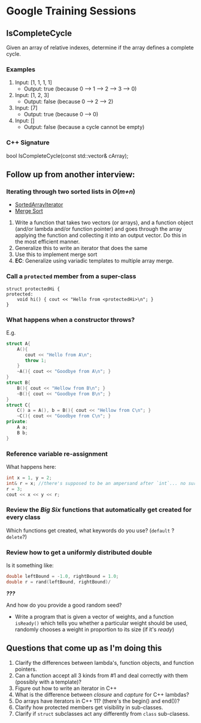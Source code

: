 # Google Training Sessions

## IsCompleteCycle
Given an array of relative indexes, determine if the array defines a complete cycle.

### Examples
1. Input: [1, 1, 1, 1]
    * Output: true (because 0 --> 1 --> 2 --> 3 --> 0)
2. Input: [1, 2, 3]
    * Output: false (because 0 --> 2 --> 2)
3. Input: [7]
    * Output: true (because 0 --> 0)
4. Input: []
    * Output: false (because a cycle cannot be empty)

### C++ Signature
bool IsCompleteCycle(const std::vector<long>& cArray);


## Follow up from another interview:

### Iterating through two sorted lists in *O*(*m+n*)

* [SortedArrayIterator](./SortedArrayIterator.cpp)
* [Merge Sort](./MergeSort.cpp)

1. Write a function that takes two vectors (or arrays), and a function object 
(and/or lambda and/or function pointer) and goes through the array
applying the function and collecting it into an output vector. Do this in
the most efficient manner.
1. Generalize this to write an iterator that does the same
1. Use this to implement merge sort
1. **EC**: Generalize using variadic templates to multiple array merge.

### Call a `protected` member from a super-class

```$C++
struct protectedHi {
protected:
    void hi() { cout << "Hello from <protectedHi>\n"; }
}
```

### What happens when a constructor throws?
E.g.
```C++
struct A{
    A(){
       cout << "Hello from A\n";
       throw 1;
    }
    ~A(){ cout << "Goodbye from A\n"; }
}
struct B{
    B(){ cout << "Hellow from B\n"; }
    ~B(){ cout << "Goodbye from B\n"; }
}
struct C{
    C() a = A(), b = B(){ cout << "Hellow from C\n"; }
    ~C(){ cout << "Goodbye from C\n"; }
private:
    A a;
    B b;
}
```

### Reference variable re-assignment
What happens here:
```C++
int x = 1, y = 2;
int& r = x; //there's supposed to be an ampersand after `int`... no sure why we don't see it
r = 3;
cout << x << y << r; 
```

### Review the *Big Six* functions that automatically get created for every class
Which functions get created, what keywords do you use? (`default` ?`delete`?)

### Review how to get a uniformly distributed double
Is it something like:

```C++
double leftBound = -1.0, rightBound = 1.0;
double r = rand(leftBound, rightBound)/
```
***???***

And how do you provide a good random seed?

* Write a program that is given a vector of weights, and a function
`isReady()` which tells you whether a particular weight should be used,
randomly chooses a weight in proportion to its size (if it's *ready*)

## Questions that come up as I'm doing this

1. Clarify the differences between lambda's, function objects,
and function pointers.
1. Can a function accept all 3 kinds from #1 and deal correctly 
with them (possibly with a template)?
1. Figure out how to write an iterator in C++
1. What is the difference between *closure* and *capture* for C++ lambdas?
1. Do arrays have iterators in C++ 11? (there's the begin() and end())?
1. Clarify how protected members get visibility in sub-classes.
1. Clarify if `struct` subclasses act any differently from `class` sub-clasess.
